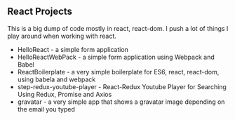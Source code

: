 ## React Projects

This is a big dump of code mostly in react, react-dom. I push a lot of things I play around when working with react.

* HelloReact - a simple form application
* HelloReactWebPack - a simple form application using Webpack and Babel
* ReactBoilerplate - a very simple boilerplate for ES6, react, react-dom, using babela and webpack
* step-redux-youtube-player - React-Redux Youtube Player for Searching Using Redux, Promise and Axios
* gravatar - a very simple app that shows a gravatar image depending on the email you typed
